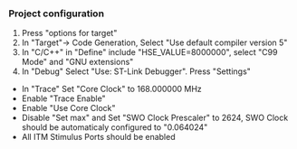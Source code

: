 ### Project configuration

1. Press "options for target"
2. In "Target"-> Code Generation, Select "Use default compiler version 5"
3. In "C/C++" in "Define" include "HSE_VALUE=8000000", select "C99 Mode" and "GNU extensions"
4. In "Debug" Select "Use: ST-Link Debugger". Press "Settings"
- In "Trace" Set "Core Clock" to 168.000000 MHz
- Enable "Trace Enable"
- Enable "Use Core Clock"
- Disable "Set max" and Set "SWO Clock Prescaler" to 2624, SWO Clock should be automaticaly configured to "0.064024"
- All ITM Stimulus Ports should be enabled
